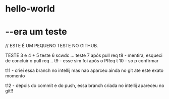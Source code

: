 # hello-world
<h1> --era um teste</h1>

// ESTE É UM PEQUENO TESTE NO GITHUB.

TESTE 3 e 4 + 5
teste 6
scwdc
...
teste 7 após pull req
t8 - mentira, esqueci de concluir o pull req
..
t9 - esse sim foi após o PReq
t 10 - so p confirmar
<p>t11 - criei essa branch no intellij mas nao aparceu ainda no git ate este exato momento</p>
<p>t12 - depois do commit e do push, essa branch criada no intellij apareceu no git!!</p> 

